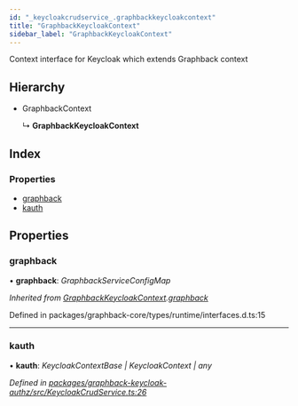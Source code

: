 ```yaml
---
id: "_keycloakcrudservice_.graphbackkeycloakcontext"
title: "GraphbackKeycloakContext"
sidebar_label: "GraphbackKeycloakContext"
---
```


Context interface for Keycloak which extends Graphback context

## Hierarchy

* GraphbackContext

  ↳ **GraphbackKeycloakContext**

## Index

### Properties

* [graphback](_keycloakcrudservice_.graphbackkeycloakcontext.md#graphback)
* [kauth](_keycloakcrudservice_.graphbackkeycloakcontext.md#kauth)

## Properties

###  graphback

• **graphback**: *GraphbackServiceConfigMap*

*Inherited from [GraphbackKeycloakContext](_keycloakcrudservice_.graphbackkeycloakcontext.md).[graphback](_keycloakcrudservice_.graphbackkeycloakcontext.md#graphback)*

Defined in packages/graphback-core/types/runtime/interfaces.d.ts:15

___

###  kauth

• **kauth**: *KeycloakContextBase | KeycloakContext | any*

*Defined in [packages/graphback-keycloak-authz/src/KeycloakCrudService.ts:26](https://github.com/aerogear/graphback/blob/63664df15/packages/graphback-keycloak-authz/src/KeycloakCrudService.ts#L26)*
